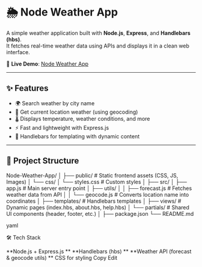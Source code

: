 # 🌦️ Node Weather App

A simple weather application built with **Node.js**, **Express**, and **Handlebars (hbs)**.  
It fetches real-time weather data using APIs and displays it in a clean web interface.  

🔗 **Live Demo**: [Node Weather App](https://node-weather-app-vzlr.onrender.com/)  

---

## ✨ Features

- 🌍 Search weather by city name  
- 📍 Get current location weather (using geocoding)  
- 🌡️ Displays temperature, weather conditions, and more  
- ⚡ Fast and lightweight with Express.js  
- 🎨 Handlebars for templating with dynamic content  

---

## 📂 Project Structure

Node-Weather-App/
│
├── public/ # Static frontend assets (CSS, JS, Images)
│ └── css/
│ └── styles.css # Custom styles
│
├── src/
│ ├── app.js # Main server entry point
│ ├── utils/
│ │ ├── forecast.js # Fetches weather data from API
│ │ └── geocode.js # Converts location name into coordinates
│
├── templates/ # Handlebars templates
│ ├── views/ # Dynamic pages (index.hbs, about.hbs, help.hbs)
│ └── partials/ # Shared UI components (header, footer, etc.)
│
├── package.json
└── README.md

yaml

🛠️ Tech Stack

**Node.js + Express.js
**
**Handlebars (hbs)
**
**Weather API (forecast & geocode utils)
**
CSS for styling
Copy
Edit
